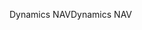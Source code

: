<span data-ttu-id="7c8b8-101">Dynamics NAV</span><span class="sxs-lookup"><span data-stu-id="7c8b8-101">Dynamics NAV</span></span>